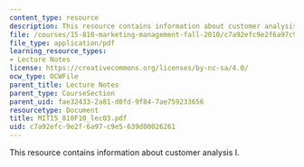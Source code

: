 ```yaml
---
content_type: resource
description: This resource contains information about customer analysis I.
file: /courses/15-810-marketing-management-fall-2010/c7a92efc9e2f6a97c9e5639d00026261_MIT15_810F10_lec03.pdf
file_type: application/pdf
learning_resource_types:
- Lecture Notes
license: https://creativecommons.org/licenses/by-nc-sa/4.0/
ocw_type: OCWFile
parent_title: Lecture Notes
parent_type: CourseSection
parent_uid: fae32433-2a81-d0fd-9f84-7ae759233656
resourcetype: Document
title: MIT15_810F10_lec03.pdf
uid: c7a92efc-9e2f-6a97-c9e5-639d00026261
---
```

This resource contains information about customer analysis I.